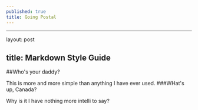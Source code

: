 ```yaml
---
published: true
title: Going Postal
---
```




---
layout: post

title: Markdown Style Guide
---
##Who's your daddy?

This is more and more simple than anything I have ever used.
###WHat's up, Canada?

Why is it I have nothing more intelli to say?
